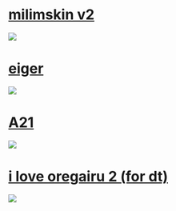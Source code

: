 # [milimskin v2](https://milinho.s-ul.eu/fksU0XxE)
![](https://cdn.discordapp.com/attachments/733875556117905510/841885209476464670/unknown.png)

# [eiger](https://dl.dropboxusercontent.com/s/ld3n9rwcmc5jfss/K-ON%20Mite%20skin%20v1.osk)
![](https://media.discordapp.net/attachments/716098643505184849/843870874183401542/unknown.png)

# [A21](https://drive.google.com/file/d/1dyGTu5rU7xprmYkIETI1AYmWqDuWHNkD/view?usp=sharing)
![](https://cdn.discordapp.com/attachments/745632745128067192/787696611308208148/unknown.png)

# [i love oregairu 2 (for dt)](https://mega.nz/file/1NR1xCoS#zdum8tqN0Siy-_-_PWgJ4jTEVkOagpYfFgoXLCKnfxQ)
![](https://i.imgur.com/4Hi2L6n.png)
